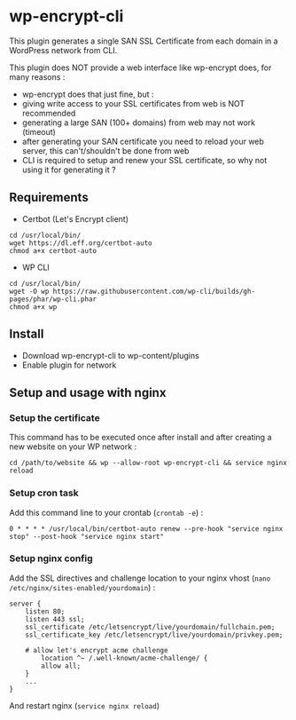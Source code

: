# wp-encrypt-cli

This plugin generates a single SAN SSL Certificate from each domain in a WordPress network from CLI.

This plugin does NOT provide a web interface like wp-encrypt does, for many reasons :
- wp-encrypt does that just fine, but :
- giving write access to your SSL certificates from web is NOT recommended
- generating a large SAN (100+ domains) from web may not work (timeout)
- after generating your SAN certificate you need to reload your web server, this can't/shouldn't be done from web
- CLI is required to setup and renew your SSL certificate, so why not using it for generating it ?

## Requirements
- Certbot (Let's Encrypt client)
```
cd /usr/local/bin/
wget https://dl.eff.org/certbot-auto
chmod a+x certbot-auto
```

- WP CLI
```
cd /usr/local/bin/
wget -O wp https://raw.githubusercontent.com/wp-cli/builds/gh-pages/phar/wp-cli.phar
chmod a+x wp
```
## Install
- Download wp-encrypt-cli to wp-content/plugins
- Enable plugin for network

## Setup and usage with nginx

### Setup the certificate

This command has to be executed once after install and after creating a new website on your WP network :
```
cd /path/to/website && wp --allow-root wp-encrypt-cli && service nginx reload
```

### Setup cron task

Add this command line to your crontab (```crontab -e```) :

```
0 * * * * /usr/local/bin/certbot-auto renew --pre-hook "service nginx stop" --post-hook "service nginx start"
```

### Setup nginx config

Add the SSL directives and challenge location to your nginx vhost (```nano /etc/nginx/sites-enabled/yourdomain```) :

```
server {
	listen 80;
	listen 443 ssl;
	ssl_certificate /etc/letsencrypt/live/yourdomain/fullchain.pem;
	ssl_certificate_key /etc/letsencrypt/live/yourdomain/privkey.pem;
	
	# allow let's encrypt acme challenge
        location ^~ /.well-known/acme-challenge/ {
	    allow all;
	}
	...
}
```

And restart nginx (```service nginx reload```)
